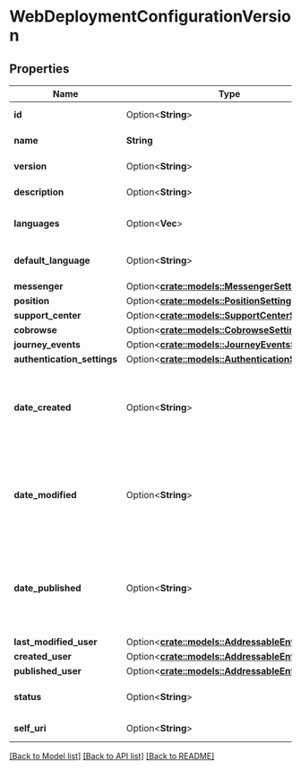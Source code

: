 # WebDeploymentConfigurationVersion

## Properties

Name | Type | Description | Notes
------------ | ------------- | ------------- | -------------
**id** | Option<**String**> | The configuration version ID | [optional][readonly]
**name** | **String** | The configuration version name | 
**version** | Option<**String**> | The version of the configuration | [optional][readonly]
**description** | Option<**String**> | The description of the configuration | [optional]
**languages** | Option<**Vec<String>**> | A list of languages supported on the configuration | [optional]
**default_language** | Option<**String**> | The default language to use for the configuration | [optional]
**messenger** | Option<[**crate::models::MessengerSettings**](MessengerSettings.md)> |  | [optional]
**position** | Option<[**crate::models::PositionSettings**](PositionSettings.md)> |  | [optional]
**support_center** | Option<[**crate::models::SupportCenterSettings**](SupportCenterSettings.md)> |  | [optional]
**cobrowse** | Option<[**crate::models::CobrowseSettings**](CobrowseSettings.md)> |  | [optional]
**journey_events** | Option<[**crate::models::JourneyEventsSettings**](JourneyEventsSettings.md)> |  | [optional]
**authentication_settings** | Option<[**crate::models::AuthenticationSettings**](AuthenticationSettings.md)> |  | [optional]
**date_created** | Option<**String**> | The date the configuration version was created. Date time is represented as an ISO-8601 string. For example: yyyy-MM-ddTHH:mm:ss[.mmm]Z | [optional][readonly]
**date_modified** | Option<**String**> | The date the configuration version was most recently modified. Date time is represented as an ISO-8601 string. For example: yyyy-MM-ddTHH:mm:ss[.mmm]Z | [optional][readonly]
**date_published** | Option<**String**> | The date the configuration version was most recently published. Date time is represented as an ISO-8601 string. For example: yyyy-MM-ddTHH:mm:ss[.mmm]Z | [optional][readonly]
**last_modified_user** | Option<[**crate::models::AddressableEntityRef**](AddressableEntityRef.md)> |  | [optional]
**created_user** | Option<[**crate::models::AddressableEntityRef**](AddressableEntityRef.md)> |  | [optional]
**published_user** | Option<[**crate::models::AddressableEntityRef**](AddressableEntityRef.md)> |  | [optional]
**status** | Option<**String**> | The current status of the configuration version | [optional]
**self_uri** | Option<**String**> | The URI for this object | [optional][readonly]

[[Back to Model list]](../README.md#documentation-for-models) [[Back to API list]](../README.md#documentation-for-api-endpoints) [[Back to README]](../README.md)


